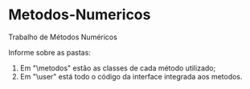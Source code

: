 # Metodos-Numericos
Trabalho de Métodos Numéricos

Informe sobre as pastas:

1. Em "\metodos" estão as classes de cada método utilizado;
2. Em "\user" está todo o código da interface integrada aos metodos.

